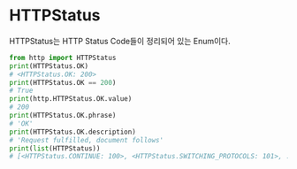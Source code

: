 # HTTPStatus
HTTPStatus는 HTTP Status Code들이 정리되어 있는 Enum이다.

```python
from http import HTTPStatus
print(HTTPStatus.OK)
# <HTTPStatus.OK: 200>
print(HTTPStatus.OK == 200)
# True
print(http.HTTPStatus.OK.value)
# 200
print(HTTPStatus.OK.phrase)
# 'OK'
print(HTTPStatus.OK.description)
# 'Request fulfilled, document follows'
print(list(HTTPStatus))
# [<HTTPStatus.CONTINUE: 100>, <HTTPStatus.SWITCHING_PROTOCOLS: 101>, ...]
```
